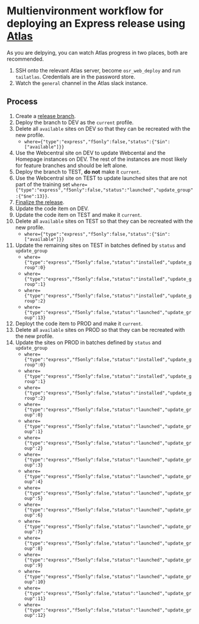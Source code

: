 # Multienvironment workflow for deploying an Express release using [Atlas](https://github.com/CuBoulder/atlas)

As you are delpying, you can watch Atlas progress in two places, both are recommended.

1. SSH onto the relevant Atlas server, become `osr_web_deploy` and run `tailatlas`. Credentials are in the password store.
1. Watch the `general` channel in the Atlas slack instance.

## Process

1. Create a [release branch](https://github.com/CuBoulder/express_documentation/blob/master/docs/git_strategy.md#start_release).
1. Deploy the branch to DEV as the `current` profile.
1. Delete all `available` sites on DEV so that they can be recreated with the new profile.
    * `where={"type":"express","f5only":false,"status":{"$in":["available"]}}`
1. Use the Webcentral site on DEV to update Webcental and the Homepage instances on DEV. The rest of the instances are most likely for feature branches and should be left alone.
1. Deploy the branch to TEST, **do not** make it `current`.
1. Use the Webcentral site on TEST to update launched sites that are not part of the training set `where={"type":"express","f5only":false,"status":"launched","update_group":{"$ne":13}}`.
1. [Finalize the release](https://github.com/CuBoulder/express_documentation/blob/master/docs/git_strategy.md#finalize_release).
1. Update the code item on DEV.
1. Update the code item on TEST and make it `current`.
1. Delete all `available` sites on TEST so that they can be recreated with the new profile.
    * `where={"type":"express","f5only":false,"status":{"$in":["available"]}}`
1. Update the remaining sites on TEST in batches defined by `status` and `update_group`
    * `where={"type":"express","f5only":false,"status":"installed","update_group":0}`
    * `where={"type":"express","f5only":false,"status":"installed","update_group":1}`
    * `where={"type":"express","f5only":false,"status":"installed","update_group":2}`
    * `where={"type":"express","f5only":false,"status":"launched","update_group":13}`
1. Deployt the code item to PROD and make it `current`.
1. Delete all `available` sites on PROD so that they can be recreated with the new profile.
1. Update the sites on PROD in batches defined by `status` and `update_group`
    * `where={"type":"express","f5only":false,"status":"installed","update_group":0}`
    * `where={"type":"express","f5only":false,"status":"installed","update_group":1}`
    * `where={"type":"express","f5only":false,"status":"installed","update_group":2}`
    * `where={"type":"express","f5only":false,"status":"launched","update_group":0}`
    * `where={"type":"express","f5only":false,"status":"launched","update_group":1}`
    * `where={"type":"express","f5only":false,"status":"launched","update_group":2}`
    * `where={"type":"express","f5only":false,"status":"launched","update_group":3}`
    * `where={"type":"express","f5only":false,"status":"launched","update_group":4}`
    * `where={"type":"express","f5only":false,"status":"launched","update_group":5}`
    * `where={"type":"express","f5only":false,"status":"launched","update_group":6}`
    * `where={"type":"express","f5only":false,"status":"launched","update_group":7}`
    * `where={"type":"express","f5only":false,"status":"launched","update_group":8}`
    * `where={"type":"express","f5only":false,"status":"launched","update_group":9}`
    * `where={"type":"express","f5only":false,"status":"launched","update_group":10}`
    * `where={"type":"express","f5only":false,"status":"launched","update_group":11}`
    * `where={"type":"express","f5only":false,"status":"launched","update_group":12}`
